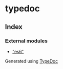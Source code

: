 #  typedoc


## Index

### External modules
* ["es6"](modules/_es6_.md)


Generated using [TypeDoc](http://typedoc.io)
